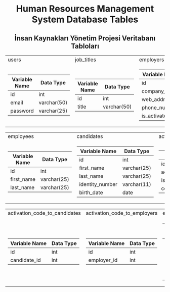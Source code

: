 <div align="center"><h1>Human Resources Management System Database Tables</h1> </div>
<div align="center"><h2>İnsan Kaynakları Yönetim Projesi Veritabanı Tabloları</h2> </div>

<table>
  <tr>
    <td>users</td>
     <td>job_titles</td>
     <td>employers</td>
  </tr>
  <tr>
    <td>

Variable Name | Data Type
------------ | -------------
id | int
email | varchar(50)
password | varchar(25)
   
   </td>
    <td>

Variable Name | Data Type
------------ | -------------
id | int
title | varchar(50)
   
   </td>
    <td>

Variable Name | Data Type
------------ | -------------
id | int
company_name | varchar(255)
web_address | varchar(50)
phone_number | varchar(12)
is_activated | boolean
   
   </td>
  </tr>
 </table>
 
<table>
  <tr>
     <td>employees</td>
     <td>candidates</td>
     <td>activation_codes</td>
  </tr>
  <tr>
    <td>

Variable Name | Data Type
------------ | -------------
id | int
first_name | varchar(25)
last_name | varchar(25)
   
   </td>
    <td>

Variable Name | Data Type
------------ | -------------
id | int
first_name | varchar(25)
last_name | varchar(25)
identity_number | varchar(11)
birth_date | date
   
   </td>
    <td>

Variable Name | Data Type
------------ | -------------
id | int
activation_code | varchar(38)
is_confirmed | boolean
confirmation_date | date
   
   </td>
  </tr>
 </table>
 
 <table>
  <tr>
     <td>activation_code_to_candidates</td>
     <td>activation_code_to_employers</td>
     <td>employer_activation_by_employees</td>
  </tr>
  <tr>
    <td>

Variable Name | Data Type
------------ | -------------
id | int
candidate_id | int
   
   </td>
    <td>

Variable Name | Data Type
------------ | -------------
id | int
employer_id | int
   
   </td>
    <td>

Variable Name | Data Type
------------ | -------------
id | int
employer_id | int
confirmed_employee_id | int
is_confirmed | boolean
confirmed_date | date    
   
   </td>
  </tr>
 </table>
